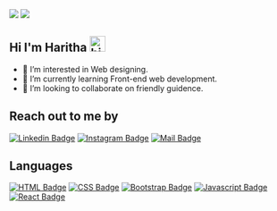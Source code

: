   <!--![Github Gipy](https://64.media.tumblr.com/tumblr_ls4d3w5Jx61qazhhpo1_400.gifv)-->
  <img src="https://64.media.tumblr.com/tumblr_ls4d3w5Jx61qazhhpo1_400.gifv"/>
  <img src="https://www.hannahmay.dev/media/Yogocat_animation.gif"/>


## Hi I'm Haritha <img src="https://user-images.githubusercontent.com/1303154/88677602-1635ba80-d120-11ea-84d8-d263ba5fc3c0.gif" width="28px" alt="hi">
- 👀 I’m interested in Web designing. 
- 🌱 I’m currently learning Front-end web development. 
- 💞️ I’m looking to collaborate on friendly guidence.

## Reach out to me by
[![Linkedin Badge](https://img.shields.io/badge/-Venkata%20Haritha-0e76a8?style=flat&labelColor=0e76a8&logo=linkedin&logoColor=white)](https://www.linkedin.com/in/venkata-haritha-v-629aa9184/) [![Instagram Badge](https://img.shields.io/badge/-HaritzMobilography-e84393?style=flat&labelColor=e84393&logo=instagram&logoColor=white)](https://www.instagram.com/soul_on_capture/) [![Mail Badge](https://img.shields.io/badge/-Haritha-c0392b?style=flat&labelColor=c0392b&logo=gmail&logoColor=white)](mailto:harithavenkatesh19@gmail.com)

## Languages
[![HTML Badge](https://img.shields.io/badge/-HTML5-E34F26?logo=HTML5&logoColor=white&style=flat&logoWidth=20)](#)  [![CSS Badge](https://img.shields.io/badge/-CSS3-1572B6?logo=CSS3&logoColor=white&style=flat&logoWidth=20)](#)  [![Bootstrap Badge](https://img.shields.io/badge/-Bootstrap-7952B3?logo=Bootstrap&logoColor=white&style=flat&logoWidth=20)](#)  [![Javascript Badge](https://img.shields.io/badge/-JavaScript-F7DF1E?logo=Javascript&logoColor=white&style=flat&logoWidth=20)](#)  [![React Badge](https://img.shields.io/badge/-ReactJS-61DAFB?logo=react&logoColor=white&style=flat&logoWidth=20)](#)




<!---
Haritha101-19/Haritha101-19 is a ✨ special ✨ repository because its `README.md` (this file) appears on your GitHub profile.
You can click the Preview link to take a look at your changes.
--->
